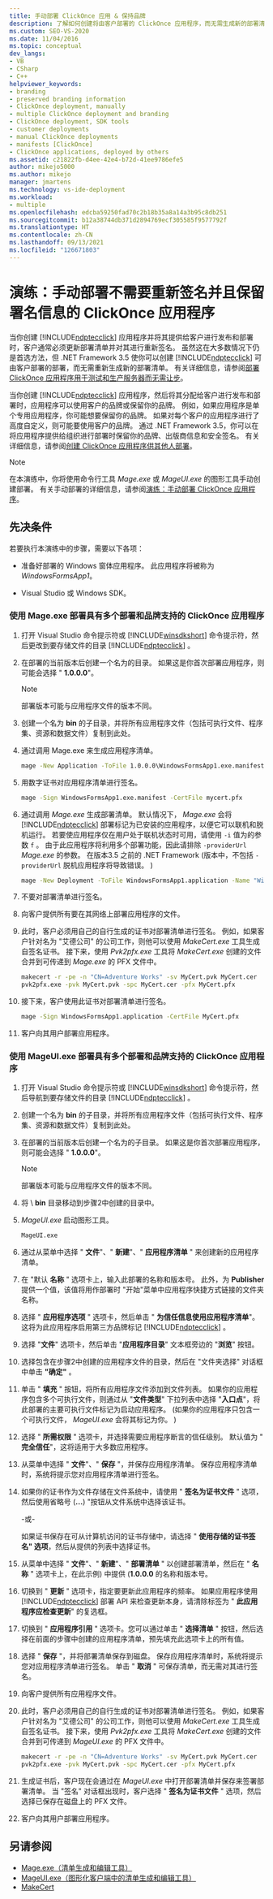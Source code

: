 ```yaml
---
title: 手动部署 ClickOnce 应用 & 保持品牌
description: 了解如何创建将由客户部署的 ClickOnce 应用程序，而无需生成新的部署清单，并可使用客户品牌。
ms.custom: SEO-VS-2020
ms.date: 11/04/2016
ms.topic: conceptual
dev_langs:
- VB
- CSharp
- C++
helpviewer_keywords:
- branding
- preserved branding information
- ClickOnce deployment, manually
- multiple ClickOnce deployment and branding
- ClickOnce deployment, SDK tools
- customer deployments
- manual ClickOnce deployments
- manifests [ClickOnce]
- ClickOnce applications, deployed by others
ms.assetid: c21822fb-d4ee-42e4-b72d-41ee9786efe5
author: mikejo5000
ms.author: mikejo
manager: jmartens
ms.technology: vs-ide-deployment
ms.workload:
- multiple
ms.openlocfilehash: edcba59250fad70c2b18b35a8a14a3b95c8db251
ms.sourcegitcommit: b12a38744db371d2894769ecf305585f9577792f
ms.translationtype: HT
ms.contentlocale: zh-CN
ms.lasthandoff: 09/13/2021
ms.locfileid: "126671803"
---
```

# <a name="walkthrough-manually-deploy-a-clickonce-application-that-does-not-require-re-signing-and-that-preserves-branding-information"></a>演练：手动部署不需要重新签名并且保留署名信息的 ClickOnce 应用程序
当你创建 [!INCLUDE[ndptecclick](../deployment/includes/ndptecclick_md.md)] 应用程序并将其提供给客户进行发布和部署时，客户通常必须更新部署清单并对其进行重新签名。 虽然这在大多数情况下仍是首选方法，但 .NET Framework 3.5 使你可以创建 [!INCLUDE[ndptecclick](../deployment/includes/ndptecclick_md.md)] 可由客户部署的部署，而无需重新生成新的部署清单。 有关详细信息，请参阅[部署 ClickOnce 应用程序用于测试和生产服务器而无需让步](../deployment/deploying-clickonce-applications-for-testing-and-production-without-resigning.md)。

 当你创建 [!INCLUDE[ndptecclick](../deployment/includes/ndptecclick_md.md)] 应用程序，然后将其分配给客户进行发布和部署时，应用程序可以使用客户的品牌或保留你的品牌。 例如，如果应用程序是单个专用应用程序，你可能想要保留你的品牌。 如果对每个客户的应用程序进行了高度自定义，则可能要使用客户的品牌。 通过 .NET Framework 3.5，你可以在将应用程序提供给组织进行部署时保留你的品牌、出版商信息和安全签名。 有关详细信息，请参阅[创建 ClickOnce 应用程序供其他人部署](../deployment/creating-clickonce-applications-for-others-to-deploy.md)。

> [!NOTE]
> 在本演练中，你将使用命令行工具 *Mage.exe* 或 *MageUI.exe* 的图形工具手动创建部署。 有关手动部署的详细信息，请参阅[演练：手动部署 ClickOnce 应用程序](../deployment/walkthrough-manually-deploying-a-clickonce-application.md)。

## <a name="prerequisites"></a>先决条件
 若要执行本演练中的步骤，需要以下各项：

- 准备好部署的 Windows 窗体应用程序。 此应用程序将被称为 *WindowsFormsApp1*。

- Visual Studio 或 Windows SDK。

### <a name="to-deploy-a-clickonce-application-with-multiple-deployment-and-branding-support-using-mageexe"></a>使用 Mage.exe 部署具有多个部署和品牌支持的 ClickOnce 应用程序

1. 打开 Visual Studio 命令提示符或 [!INCLUDE[winsdkshort](../debugger/debug-interface-access/includes/winsdkshort_md.md)] 命令提示符，然后更改到要存储文件的目录 [!INCLUDE[ndptecclick](../deployment/includes/ndptecclick_md.md)] 。

2. 在部署的当前版本后创建一个名为的目录。 如果这是你首次部署应用程序，则可能会选择 " **1.0.0.0**"。

   > [!NOTE]
   > 部署版本可能与应用程序文件的版本不同。

3. 创建一个名为 **bin** 的子目录，并将所有应用程序文件（包括可执行文件、程序集、资源和数据文件）复制到此处。

4. 通过调用 Mage.exe 来生成应用程序清单。

   ```cmd
   mage -New Application -ToFile 1.0.0.0\WindowsFormsApp1.exe.manifest -Name "Windows Forms App 1" -Version 1.0.0.0 -FromDirectory 1.0.0.0\bin -UseManifestForTrust true -Publisher "A. Datum Corporation"
   ```

5. 用数字证书对应用程序清单进行签名。

   ```cmd
   mage -Sign WindowsFormsApp1.exe.manifest -CertFile mycert.pfx
   ```

6. 通过调用 *Mage.exe* 生成部署清单。 默认情况下， *Mage.exe* 会将 [!INCLUDE[ndptecclick](../deployment/includes/ndptecclick_md.md)] 部署标记为已安装的应用程序，以便它可以联机和脱机运行。 若要使应用程序仅在用户处于联机状态时可用，请使用 `-i` 值为的参数 `f` 。 由于此应用程序将利用多个部署功能，因此请排除 `-providerUrl` *Mage.exe* 的参数。 在版本3.5 之前的 .NET Framework (版本中，不包括 `-providerUrl` 脱机应用程序将导致错误。 ) 

   ```cmd
   mage -New Deployment -ToFile WindowsFormsApp1.application -Name "Windows Forms App 1" -Version 1.0.0.0 -AppManifest 1.0.0.0\WindowsFormsApp1.manifest
   ```

7. 不要对部署清单进行签名。

8. 向客户提供所有要在其网络上部署应用程序的文件。

9. 此时，客户必须用自己的自行生成的证书对部署清单进行签名。 例如，如果客户针对名为 "艾德公司" 的公司工作，则他可以使用 *MakeCert.exe* 工具生成自签名证书。 接下来，使用 *Pvk2pfx.exe* 工具将 *MakeCert.exe* 创建的文件合并到可传递到 *Mage.exe* 的 PFX 文件中。

    ```cmd
    makecert -r -pe -n "CN=Adventure Works" -sv MyCert.pvk MyCert.cer
    pvk2pfx.exe -pvk MyCert.pvk -spc MyCert.cer -pfx MyCert.pfx
    ```

10. 接下来，客户使用此证书对部署清单进行签名。

    ```cmd
    mage -Sign WindowsFormsApp1.application -CertFile MyCert.pfx
    ```

11. 客户向其用户部署应用程序。

### <a name="to-deploy-a-clickonce-application-with-multiple-deployment-and-branding-support-using-mageuiexe"></a>使用 MageUI.exe 部署具有多个部署和品牌支持的 ClickOnce 应用程序

1. 打开 Visual Studio 命令提示符或 [!INCLUDE[winsdkshort](../debugger/debug-interface-access/includes/winsdkshort_md.md)] 命令提示符，然后导航到要存储文件的目录 [!INCLUDE[ndptecclick](../deployment/includes/ndptecclick_md.md)] 。

2. 创建一个名为 **bin** 的子目录，并将所有应用程序文件（包括可执行文件、程序集、资源和数据文件）复制到此处。

3. 在部署的当前版本后创建一个名为的子目录。 如果这是你首次部署应用程序，则可能会选择 " **1.0.0.0**"。

   > [!NOTE]
   > 部署版本可能与应用程序文件的版本不同。

4. 将 \\ **bin** 目录移动到步骤2中创建的目录中。

5. *MageUI.exe* 启动图形工具。

   ```cmd
   MageUI.exe
   ```

6. 通过从菜单中选择 " **文件**"、" **新建**"、" **应用程序清单** " 来创建新的应用程序清单。

7. 在 "默认 **名称** " 选项卡上，输入此部署的名称和版本号。 此外，为 **Publisher** 提供一个值，该值将用作部署时 "开始"菜单中应用程序快捷方式链接的文件夹名称。

8. 选择 " **应用程序选项** " 选项卡，然后单击 " **为信任信息使用应用程序清单**"。 这将为此应用程序启用第三方品牌标记 [!INCLUDE[ndptecclick](../deployment/includes/ndptecclick_md.md)] 。

9. 选择 "**文件**" 选项卡，然后单击 "**应用程序目录**" 文本框旁边的 "**浏览**" 按钮。

10. 选择包含在步骤2中创建的应用程序文件的目录，然后在 "文件夹选择" 对话框中单击 **"确定"** 。

11. 单击 " **填充** " 按钮，将所有应用程序文件添加到文件列表。 如果你的应用程序包含多个可执行文件，则通过从 "**文件类型**" 下拉列表中选择 "**入口点**"，将此部署的主要可执行文件标记为启动应用程序。  (如果你的应用程序只包含一个可执行文件， *MageUI.exe* 会将其标记为你。 ) 

12. 选择 " **所需权限** " 选项卡，并选择需要应用程序断言的信任级别。 默认值为 " **完全信任**"，这将适用于大多数应用程序。

13. 从菜单中选择 " **文件**"、" **保存** "，并保存应用程序清单。 保存应用程序清单时，系统将提示您对应用程序清单进行签名。

14. 如果你的证书作为文件存储在文件系统中，请使用 " **签名为证书文件** " 选项，然后使用省略号 (**...**) "按钮从文件系统中选择该证书。

     -或-

     如果证书保存在可从计算机访问的证书存储中，请选择 " **使用存储的证书签名" 选项**，然后从提供的列表中选择证书。

15. 从菜单中选择 " **文件**"、" **新建**"、" **部署清单** " 以创建部署清单，然后在 " **名称** " 选项卡上，在此示例) 中提供 (**1.0.0.0** 的名称和版本号。

16. 切换到 " **更新** " 选项卡，指定要更新此应用程序的频率。 如果应用程序使用 [!INCLUDE[ndptecclick](../deployment/includes/ndptecclick_md.md)] 部署 API 来检查更新本身，请清除标签为 " **此应用程序应检查更新**" 的复选框。

17. 切换到 " **应用程序引用** " 选项卡。您可以通过单击 " **选择清单** " 按钮，然后选择在前面的步骤中创建的应用程序清单，预先填充此选项卡上的所有值。

18. 选择 " **保存** "，并将部署清单保存到磁盘。 保存应用程序清单时，系统将提示您对应用程序清单进行签名。 单击 " **取消** " 可保存清单，而无需对其进行签名。

19. 向客户提供所有应用程序文件。

20. 此时，客户必须用自己的自行生成的证书对部署清单进行签名。 例如，如果客户针对名为 "艾德公司" 的公司工作，则他可以使用 *MakeCert.exe* 工具生成自签名证书。 接下来，使用 *Pvk2pfx.exe* 工具将 *MakeCert.exe* 创建的文件合并到可传递到 *MageUI.exe* 的 PFX 文件中。

    ```cmd
    makecert -r -pe -n "CN=Adventure Works" -sv MyCert.pvk MyCert.cer
    pvk2pfx.exe -pvk MyCert.pvk -spc MyCert.cer -pfx MyCert.pfx
    ```

21. 生成证书后，客户现在会通过在 *MageUI.exe* 中打开部署清单并保存来签署部署清单。 当 "签名" 对话框出现时，客户选择 " **签名为证书文件** " 选项，然后选择已保存在磁盘上的 PFX 文件。

22. 客户向其用户部署应用程序。

## <a name="see-also"></a>另请参阅
- [Mage.exe（清单生成和编辑工具）](/dotnet/framework/tools/mage-exe-manifest-generation-and-editing-tool)
- [MageUI.exe（图形化客户端中的清单生成和编辑工具）](/dotnet/framework/tools/mageui-exe-manifest-generation-and-editing-tool-graphical-client)
- [MakeCert](/windows/desktop/SecCrypto/makecert)
